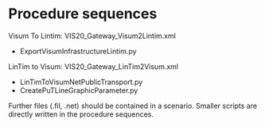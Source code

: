 # Procedure sequences
Visum To Lintim: VIS20_Gateway_Visum2Lintim.xml
  * ExportVisumInfrastructureLintim.py

LinTim to Visum: VIS20_Gateway_LinTim2Visum.xml
  * LinTimToVisumNetPublicTransport.py
  * CreatePuTLineGraphicParameter.py

Further files (.fil, .net) should be contained in a scenario. Smaller scripts are directly written in the procedure sequences.
